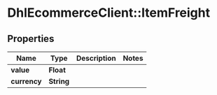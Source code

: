 # DhlEcommerceClient::ItemFreight

## Properties
Name | Type | Description | Notes
------------ | ------------- | ------------- | -------------
**value** | **Float** |  |
**currency** | **String** |  |


